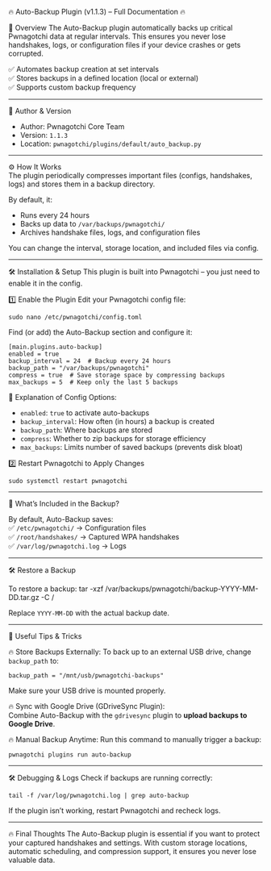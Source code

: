 🔥 Auto-Backup Plugin (v1.1.3) – Full Documentation 🔥

📌 Overview
The Auto-Backup plugin automatically backs up critical Pwnagotchi data at regular intervals. This ensures you never lose handshakes, logs, or configuration files if your device crashes or gets corrupted.  

✅ Automates backup creation at set intervals  
✅ Stores backups in a defined location (local or external)  
✅ Supports custom backup frequency  

---

👤 Author & Version
- Author: Pwnagotchi Core Team  
- Version: `1.1.3`  
- Location: `pwnagotchi/plugins/default/auto_backup.py`

---

⚙️ How It Works  
The plugin periodically compresses important files (configs, handshakes, logs) and stores them in a backup directory.  

By default, it:  
- Runs every 24 hours  
- Backs up data to `/var/backups/pwnagotchi/`  
- Archives handshake files, logs, and configuration files

You can change the interval, storage location, and included files via config.

---

🛠️ Installation & Setup
This plugin is built into Pwnagotchi – you just need to enable it in the config.

1️⃣ Enable the Plugin
Edit your Pwnagotchi config file:  

	sudo nano /etc/pwnagotchi/config.toml

Find (or add) the Auto-Backup section and configure it:

	[main.plugins.auto-backup]
	enabled = true
	backup_interval = 24  # Backup every 24 hours
	backup_path = "/var/backups/pwnagotchi"
	compress = true  # Save storage space by compressing backups
	max_backups = 5  # Keep only the last 5 backups

📌 Explanation of Config Options:  
- `enabled`: `true` to activate auto-backups  
- `backup_interval`: How often (in hours) a backup is created  
- `backup_path`: Where backups are stored  
- `compress`: Whether to zip backups for storage efficiency  
- `max_backups`: Limits number of saved backups (prevents disk bloat)  

2️⃣ Restart Pwnagotchi to Apply Changes

	sudo systemctl restart pwnagotchi

---

📂 What’s Included in the Backup?

By default, Auto-Backup saves:  
✅ `/etc/pwnagotchi/` → Configuration files  
✅ `/root/handshakes/` → Captured WPA handshakes  
✅ `/var/log/pwnagotchi.log` → Logs  

---

🛠️ Restore a Backup

To restore a backup:
	tar -xzf /var/backups/pwnagotchi/backup-YYYY-MM-DD.tar.gz -C /

Replace `YYYY-MM-DD` with the actual backup date.

---

🚀 Useful Tips & Tricks

🔥 Store Backups Externally:
To back up to an external USB drive, change `backup_path` to:  

	backup_path = "/mnt/usb/pwnagotchi-backups"

Make sure your USB drive is mounted properly.

🔥 Sync with Google Drive (GDriveSync Plugin):  
Combine Auto-Backup with the `gdrivesync` plugin to **upload backups to Google Drive**.

🔥 Manual Backup Anytime:
Run this command to manually trigger a backup:  

	pwnagotchi plugins run auto-backup

---

🛠️ Debugging & Logs
Check if backups are running correctly:  

	tail -f /var/log/pwnagotchi.log | grep auto-backup

If the plugin isn’t working, restart Pwnagotchi and recheck logs.

---

🔥 Final Thoughts
The Auto-Backup plugin is essential if you want to protect your captured handshakes and settings. With custom storage locations, automatic scheduling, and compression support, it ensures you never lose valuable data.  

